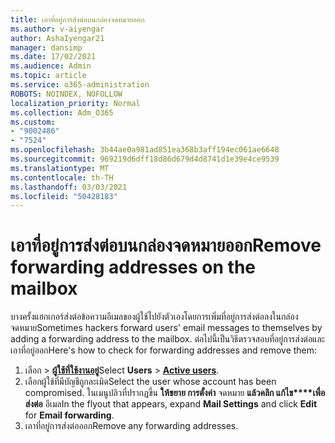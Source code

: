 ```yaml
---
title: เอาที่อยู่การส่งต่อบนกล่องจดหมายออก
ms.author: v-aiyengar
author: AshaIyengar21
manager: dansimp
ms.date: 17/02/2021
ms.audience: Admin
ms.topic: article
ms.service: o365-administration
ROBOTS: NOINDEX, NOFOLLOW
localization_priority: Normal
ms.collection: Adm_O365
ms.custom:
- "9002486"
- "7524"
ms.openlocfilehash: 3b44ae0a981ad851ea368b3aff194ec061ae6648
ms.sourcegitcommit: 969219d6dff18d86d679d4d8741d1e39e4ce9539
ms.translationtype: MT
ms.contentlocale: th-TH
ms.lasthandoff: 03/03/2021
ms.locfileid: "50428183"
---
```

# <a name="remove-forwarding-addresses-on-the-mailbox"></a><span data-ttu-id="39c4f-102">เอาที่อยู่การส่งต่อบนกล่องจดหมายออก</span><span class="sxs-lookup"><span data-stu-id="39c4f-102">Remove forwarding addresses on the mailbox</span></span>

<span data-ttu-id="39c4f-103">บางครั้งแฮกเกอร์ส่งต่อข้อความอีเมลของผู้ใช้ไปยังตัวเองโดยการเพิ่มที่อยู่การส่งต่อลงในกล่องจดหมาย</span><span class="sxs-lookup"><span data-stu-id="39c4f-103">Sometimes hackers forward users' email messages to themselves by adding a forwarding address to the mailbox.</span></span> <span data-ttu-id="39c4f-104">ต่อไปนี้เป็นวิธีตรวจสอบที่อยู่การส่งต่อและเอาที่อยู่ออก</span><span class="sxs-lookup"><span data-stu-id="39c4f-104">Here's how to check for forwarding addresses and remove them:</span></span>

1. <span data-ttu-id="39c4f-105">เลือก  >  **[ผู้ใช้ที่ใช้งานอยู่](https://go.microsoft.com/fwlink/p/?linkid=834822)**</span><span class="sxs-lookup"><span data-stu-id="39c4f-105">Select **Users** > **[Active users](https://go.microsoft.com/fwlink/p/?linkid=834822)**.</span></span>
1. <span data-ttu-id="39c4f-106">เลือกผู้ใช้ที่มีบัญชีถูกละเมิด</span><span class="sxs-lookup"><span data-stu-id="39c4f-106">Select the user whose account has been compromised.</span></span> <span data-ttu-id="39c4f-107">ในเมนูปลิวที่ปรากฏขึ้น **ให้ขยาย การตั้งค่า** จดหมาย **แล้วคลิก แก้ไข\*\*\*\*เพื่อส่งต่อ** อีเมล</span><span class="sxs-lookup"><span data-stu-id="39c4f-107">In the flyout that appears, expand **Mail Settings** and click **Edit** for **Email forwarding**.</span></span>
1. <span data-ttu-id="39c4f-108">เอาที่อยู่การส่งต่อออก</span><span class="sxs-lookup"><span data-stu-id="39c4f-108">Remove any forwarding addresses.</span></span>

